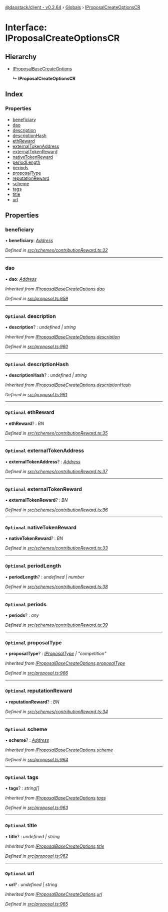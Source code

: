 [@daostack/client - v0.2.64](../README.md) › [Globals](../globals.md) › [IProposalCreateOptionsCR](iproposalcreateoptionscr.md)

# Interface: IProposalCreateOptionsCR

## Hierarchy

* [IProposalBaseCreateOptions](iproposalbasecreateoptions.md)

  ↳ **IProposalCreateOptionsCR**

## Index

### Properties

* [beneficiary](iproposalcreateoptionscr.md#beneficiary)
* [dao](iproposalcreateoptionscr.md#dao)
* [description](iproposalcreateoptionscr.md#optional-description)
* [descriptionHash](iproposalcreateoptionscr.md#optional-descriptionhash)
* [ethReward](iproposalcreateoptionscr.md#optional-ethreward)
* [externalTokenAddress](iproposalcreateoptionscr.md#optional-externaltokenaddress)
* [externalTokenReward](iproposalcreateoptionscr.md#optional-externaltokenreward)
* [nativeTokenReward](iproposalcreateoptionscr.md#optional-nativetokenreward)
* [periodLength](iproposalcreateoptionscr.md#optional-periodlength)
* [periods](iproposalcreateoptionscr.md#optional-periods)
* [proposalType](iproposalcreateoptionscr.md#optional-proposaltype)
* [reputationReward](iproposalcreateoptionscr.md#optional-reputationreward)
* [scheme](iproposalcreateoptionscr.md#optional-scheme)
* [tags](iproposalcreateoptionscr.md#optional-tags)
* [title](iproposalcreateoptionscr.md#optional-title)
* [url](iproposalcreateoptionscr.md#optional-url)

## Properties

###  beneficiary

• **beneficiary**: *[Address](../globals.md#address)*

*Defined in [src/schemes/contributionReward.ts:32](https://github.com/dorgtech/client/blob/19b4373/src/schemes/contributionReward.ts#L32)*

___

###  dao

• **dao**: *[Address](../globals.md#address)*

*Inherited from [IProposalBaseCreateOptions](iproposalbasecreateoptions.md).[dao](iproposalbasecreateoptions.md#dao)*

*Defined in [src/proposal.ts:959](https://github.com/dorgtech/client/blob/19b4373/src/proposal.ts#L959)*

___

### `Optional` description

• **description**? : *undefined | string*

*Inherited from [IProposalBaseCreateOptions](iproposalbasecreateoptions.md).[description](iproposalbasecreateoptions.md#optional-description)*

*Defined in [src/proposal.ts:960](https://github.com/dorgtech/client/blob/19b4373/src/proposal.ts#L960)*

___

### `Optional` descriptionHash

• **descriptionHash**? : *undefined | string*

*Inherited from [IProposalBaseCreateOptions](iproposalbasecreateoptions.md).[descriptionHash](iproposalbasecreateoptions.md#optional-descriptionhash)*

*Defined in [src/proposal.ts:961](https://github.com/dorgtech/client/blob/19b4373/src/proposal.ts#L961)*

___

### `Optional` ethReward

• **ethReward**? : *BN*

*Defined in [src/schemes/contributionReward.ts:35](https://github.com/dorgtech/client/blob/19b4373/src/schemes/contributionReward.ts#L35)*

___

### `Optional` externalTokenAddress

• **externalTokenAddress**? : *[Address](../globals.md#address)*

*Defined in [src/schemes/contributionReward.ts:37](https://github.com/dorgtech/client/blob/19b4373/src/schemes/contributionReward.ts#L37)*

___

### `Optional` externalTokenReward

• **externalTokenReward**? : *BN*

*Defined in [src/schemes/contributionReward.ts:36](https://github.com/dorgtech/client/blob/19b4373/src/schemes/contributionReward.ts#L36)*

___

### `Optional` nativeTokenReward

• **nativeTokenReward**? : *BN*

*Defined in [src/schemes/contributionReward.ts:33](https://github.com/dorgtech/client/blob/19b4373/src/schemes/contributionReward.ts#L33)*

___

### `Optional` periodLength

• **periodLength**? : *undefined | number*

*Defined in [src/schemes/contributionReward.ts:38](https://github.com/dorgtech/client/blob/19b4373/src/schemes/contributionReward.ts#L38)*

___

### `Optional` periods

• **periods**? : *any*

*Defined in [src/schemes/contributionReward.ts:39](https://github.com/dorgtech/client/blob/19b4373/src/schemes/contributionReward.ts#L39)*

___

### `Optional` proposalType

• **proposalType**? : *[IProposalType](../globals.md#const-iproposaltype) | "competition"*

*Inherited from [IProposalBaseCreateOptions](iproposalbasecreateoptions.md).[proposalType](iproposalbasecreateoptions.md#optional-proposaltype)*

*Defined in [src/proposal.ts:966](https://github.com/dorgtech/client/blob/19b4373/src/proposal.ts#L966)*

___

### `Optional` reputationReward

• **reputationReward**? : *BN*

*Defined in [src/schemes/contributionReward.ts:34](https://github.com/dorgtech/client/blob/19b4373/src/schemes/contributionReward.ts#L34)*

___

### `Optional` scheme

• **scheme**? : *[Address](../globals.md#address)*

*Inherited from [IProposalBaseCreateOptions](iproposalbasecreateoptions.md).[scheme](iproposalbasecreateoptions.md#optional-scheme)*

*Defined in [src/proposal.ts:964](https://github.com/dorgtech/client/blob/19b4373/src/proposal.ts#L964)*

___

### `Optional` tags

• **tags**? : *string[]*

*Inherited from [IProposalBaseCreateOptions](iproposalbasecreateoptions.md).[tags](iproposalbasecreateoptions.md#optional-tags)*

*Defined in [src/proposal.ts:963](https://github.com/dorgtech/client/blob/19b4373/src/proposal.ts#L963)*

___

### `Optional` title

• **title**? : *undefined | string*

*Inherited from [IProposalBaseCreateOptions](iproposalbasecreateoptions.md).[title](iproposalbasecreateoptions.md#optional-title)*

*Defined in [src/proposal.ts:962](https://github.com/dorgtech/client/blob/19b4373/src/proposal.ts#L962)*

___

### `Optional` url

• **url**? : *undefined | string*

*Inherited from [IProposalBaseCreateOptions](iproposalbasecreateoptions.md).[url](iproposalbasecreateoptions.md#optional-url)*

*Defined in [src/proposal.ts:965](https://github.com/dorgtech/client/blob/19b4373/src/proposal.ts#L965)*
